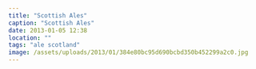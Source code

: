 ```yaml
---
title: "Scottish Ales"
caption: "Scottish Ales"
date: 2013-01-05 12:38
location: ""
tags: "ale scotland"
image: /assets/uploads/2013/01/384e80bc95d690bcbd350b452299a2c0.jpg
---
```

